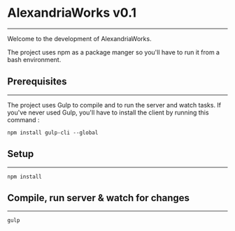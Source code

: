 # AlexandriaWorks v0.1
---
 
Welcome to the development of AlexandriaWorks.

The project uses npm as a package manger so you'll have to run it from a bash environment.
 
## Prerequisites
---

The project uses Gulp to compile and to run the server and watch tasks. If you've never used Gulp, you'll have to install the client by running this command :

```
npm install gulp-cli --global
```
 
## Setup
---
 
```
npm install
```

## Compile, run server & watch for changes
---
 
```
gulp
```